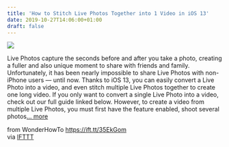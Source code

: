 ```yaml
---
title: 'How to Stitch Live Photos Together into 1 Video in iOS 13'
date: 2019-10-27T14:06:00+01:00
draft: false
---
```


[![](https://img.wonderhowto.com/img/39/96/63706653238624/0/stitch-live-photos-together-into-1-video-ios-13.1280x600.jpg)](https://ios.gadgethacks.com/how-to/stitch-live-photos-together-into-1-video-ios-13-0209019/)

Live Photos capture the seconds before and after you take a photo, creating a fuller and also unique moment to share with friends and family. Unfortunately, it has been nearly impossible to share Live Photos with non-iPhone users — until now. Thanks to iOS 13, you can easily convert a Live Photo into a video, and even stitch multiple Live Photos together to create one long video. If you only want to convert a single Live Photo into a video, check out our full guide linked below. However, to create a video from multiple Live Photos, you must first have the feature enabled, shoot several photos[... more](https://ios.gadgethacks.com/how-to/stitch-live-photos-together-into-1-video-ios-13-0209019/)

  
  
from WonderHowTo https://ift.tt/35EkGom  
via [IFTTT](https://ifttt.com/?ref=da&site=blogger)